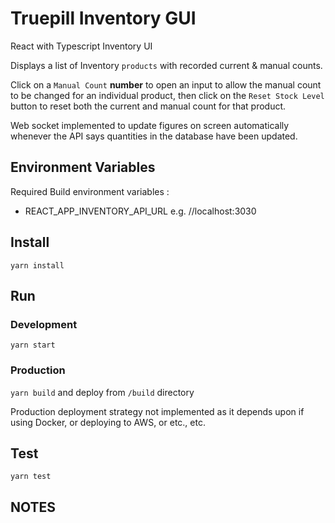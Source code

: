 # Truepill Inventory GUI

React with Typescript Inventory UI

Displays a list of Inventory `products` with recorded current & manual counts.

Click on a `Manual Count` **number** to open an input to allow the manual count to be changed for an individual product, then click on the `Reset Stock Level` button to reset both the current and manual count for that product.

Web socket implemented to update figures on screen automatically whenever the API says quantities in the database have been updated.

## Environment Variables

Required Build environment variables :

- REACT_APP_INVENTORY_API_URL e.g. //localhost:3030

## Install

`yarn install`

## Run

### Development

`yarn start`

### Production

`yarn build` and deploy from `/build` directory

Production deployment strategy not implemented as it depends upon if using Docker, or deploying to AWS, or etc., etc.

## Test

`yarn test`

## NOTES
